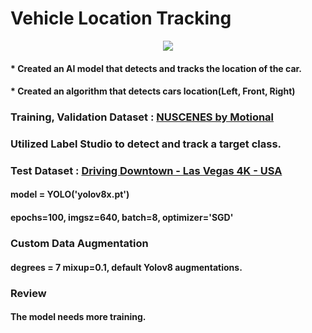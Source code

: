 # Vehicle Location Tracking   

<p align="center"><img src="https://github.com/suhyeong-jeon/Vehicle_Location_Tracking/assets/70623959/50e8e7c9-5e5b-43cb-be21-58fea42f302a"></p>

#### * Created an AI model that detects and tracks the location of the car.
#### * Created an algorithm that detects cars location(Left, Front, Right)   


### Training, Validation Dataset : [NUSCENES by Motional](https://www.nuscenes.org/nuscenes)
### Utilized Label Studio to detect and track a target class.
### Test Dataset : [Driving Downtown - Las Vegas 4K - USA](https://www.youtube.com/watch?v=DL703lh_my8&t=48s)   


#### model = YOLO('yolov8x.pt')
#### epochs=100, imgsz=640, batch=8, optimizer='SGD'   


### Custom Data Augmentation
#### degrees = 7 mixup=0.1, default Yolov8 augmentations.   


### Review
#### The model needs more training.
